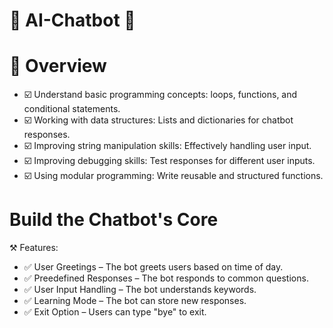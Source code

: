 # 💬 AI-Chatbot 🤖

# 🎯 Overview 

 - ☑️ Understand basic programming concepts: loops, functions, and conditional statements.
 - ☑️ Working with data structures: Lists and dictionaries for chatbot responses.
 - ☑️ Improving string manipulation skills: Effectively handling user input.
 - ☑️ Improving debugging skills: Test responses for different user inputs.
 - ☑️ Using modular programming: Write reusable and structured functions.

# Build the Chatbot's Core
 ⚒️ Features:
   
 - ✅ User Greetings – The bot greets users based on time of day.
 - ✅ Preedefined Responses – The bot responds to common questions.
 - ✅ User Input Handling – The bot understands keywords.
 - ✅ Learning Mode – The bot can store new responses.
 - ✅ Exit Option – Users can type "bye" to exit.




